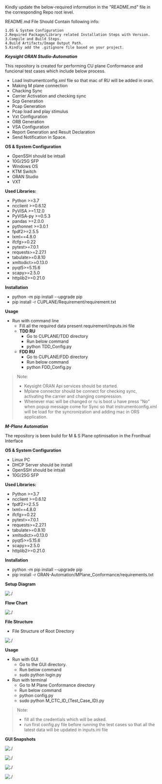 Kindly update the below-required information in the "README.md" file in the corresponding Repo root level.

README.md File Should Contain following info:

    1.OS & System Configuration
    2.Required Package/Library related Installation Steps with Version.
    3.Compile and Build Steps.
    4.Build Artifacts/Image Output Path.
    5.Kindly add the .gitignore file based on your project.


***Keysight ORAN Studio-Automation***

This repository is created for performing CU plane Conformance and funcional test cases which include below process.
*  Load Instrumentconfig.xml file so that mac of RU will be added in oran.
*  Making M plane connection 
*  Chacking Sync
*  Carrier Activation and checking sync
*  Scp Generation 
*  Pcap Generation
*  Pcap load and play stimulus
*  Vxt Configuration
*  ORB Generation
*  VSA Configuration
*  Report Generation and Result Declaration
*  Send Notification in Space.

 
 
**OS & System Configuration**
*  OpenSSH should be intsall
*  10G/25G SFP
*  Windows OS
*  KTM Switch 
*  ORAN Studio
*  VXT 

**Used Libraries:**
* Python >=3.7
* ncclient >=0.6.12
* PyVISA >=1.12.0
* PyVISA-py >=0.5.3
* pandas >=2.0.0
* pythonnet >=3.0.1
* fpdf2>=2.5.5
* lxml==4.8.0
* ifcfg>=0.22
* pytest>=7.0.1
* requests>=2.27.1
* tabulate>=0.8.10
* xmltodict>=0.13.0
* pyqt5>=5.15.6
* scapy>=2.5.0
* httplib2>=0.21.0

**Installation**
* python -m pip install --upgrade pip
* pip install -r CUPLANE/Requirement/requirement.txt

**Usage**
* Run with command line
    * Fill all the required data present requirement/inputs.ini file
    * **TDD RU**
        * Go to CUPLANE/TDD directory
        * Run below command
        * python TDD_Config.py 
    * **FDD RU**
        * Go to CUPLANE/FDD directory
        * Run below command
        * python FDD_Config.py

> Note: 
> * Keysight ORAN Api services should be started.
> * Mplane connector should be connect for checking sync, activating the carrier and changing compression.
>  * Whenever mac will be changed or ru is boot u have press "No" when popup message come for Sync so that instrumentconfig.xml will be load for the syncronization and adding mac in ORS application.



***M-Plane Automation***

The repository is been build for M & S Plane optimisation in the Fronthual Interface

 
 
**OS & System Configuration**
*  Linux PC
*  DHCP Server should be install
*  OpenSSH should be intsall
*  10G/25G SFP

**Used Libraries:**
* Python >=3.7
* ncclient >=0.6.12
* fpdf2>=2.5.5
* lxml==4.8.0
* ifcfg>=0.22
* pytest>=7.0.1
* requests>=2.27.1
* tabulate>=0.8.10
* xmltodict>=0.13.0
* pyqt5>=5.15.6
* scapy>=2.5.0
* httplib2>=0.21.0

**Installation**
* python -m pip install --upgrade pip
* pip install -r ORAN-Automation/MPlane_Conformance/requirements.txt

**Setup Diagram**

![./](/Automation_Images/setup_diagram.png)

**Flow Chart**

![./](/Automation_Images/M_Plane_Flow_chart.png)


**File Structure**


* File Structure of Root Directory

![./](/Automation_Images/file_structure_root_dir.png)


**Usage**
* Run with GUI
    * Go to the GUI directory.
    * Run below command
    * sudo python login.py
* Run with terminal
    * Go to M Plane Conformance directory
    * Run below command
    * python config.py
    * sudo python M_CTC_ID_{Test_Case_ID}.py

> Note: 
> * fill all the credentials which will be asked. 
>  *  run first config.py file before running the test cases so that all the latest data will be updated in inputs.ini file 

**GUI Snapshots**

![./](/Automation_Images/GUI_LOGIN.png)

![./](/Automation_Images/GUI_HOME_DHCP.png)

![./](/Automation_Images/GUI_TC1_1.png)

![./](/Automation_Images/GUI_TC_1_OUT.png)
